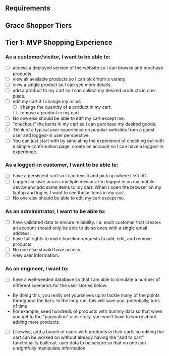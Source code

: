 <!-- @format -->

## Requirements

## Grace Shopper Tiers

## Tier 1: MVP Shopping Experience

### As a customer/visitor, I want to be able to:

* [ ] access a deployed version of the website so I can browse and purchase products.
* [ ] view all available products so I can pick from a variety.
* [ ] view a single product so I can see more details.
* [ ] add a product to my cart so I can collect my desired products in one place.
* [ ] edit my cart if I change my mind:
  * [ ] change the quantity of a product in my cart.
  * [ ] remove a product in my cart.
* [ ] No one else should be able to edit my cart except me.
* [ ] "checkout" the items in my cart so I can purchase my desired goods.
* [ ] Think of a typical user experience on popular websites from a guest user and logged-in user perspective.
* [ ] You can just start with by simulating the experience of checking out with a simple confirmation page.
      create an account so I can have a logged-in experience.

### As a logged-in customer, I want to be able to:

* [ ] have a persistent cart so I can revisit and pick up where I left off.
* [ ] Logged-in-user across multiple devices: I'm logged in on my mobile device and add some items to my cart. When I open the browser on my laptop and log in, I want to see those items in my cart.
* [ ] No one else should be able to edit my cart except me.

### As an administrator, I want to be able to:

* [ ] have validated data to ensure reliability.
      i.e. each customer that creates an account should only be able to do so once with a single email address.
* [ ] have full rights to make baceknd requests to add, edit, and remove products.
* [ ] No one else should have access.
* [ ] view user information.

### As an engineer, I want to:

* [ ] have a well-seeded database so that I am able to simulate a number of different scenarios for the user stories below.
* By doing this, you really set yourselves up to tackle many of the points throughout the tiers. In the long run, this will save you, potentially, tons of time.
* For example, seed hundreds of products with dummy data so that when you get to the “pagination” user story, you won’t have to worry about adding more products.
* [ ] Likewise, add a bunch of users with products in their carts so editing the cart can be worked on without already having the “add to cart” functionality built out.
      user data to be secure so that no one can unrightfully manipulate information.
